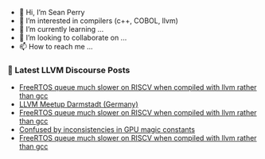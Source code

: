 - 👋 Hi, I’m Sean Perry
- 👀 I’m interested in compilers (c++, COBOL, llvm)
- 🌱 I’m currently learning ...
- 💞️ I’m looking to collaborate on ...
- 📫 How to reach me ...

<!---
s66perry/s66perry is a ✨ special ✨ repository because its `README.md` (this file) appears on your GitHub profile.
You can click the Preview link to take a look at your changes.
--->
### 📕 Latest LLVM Discourse Posts

<!-- DISCOURSE-LLVM:START -->
- [FreeRTOS queue much slower on RISCV when compiled with llvm rather than gcc](https://discourse.llvm.org/t/freertos-queue-much-slower-on-riscv-when-compiled-with-llvm-rather-than-gcc/72093#post_4)
- [LLVM Meetup Darmstadt &lpar;Germany&rpar;](https://discourse.llvm.org/t/llvm-meetup-darmstadt-germany/71878#post_6)
- [FreeRTOS queue much slower on RISCV when compiled with llvm rather than gcc](https://discourse.llvm.org/t/freertos-queue-much-slower-on-riscv-when-compiled-with-llvm-rather-than-gcc/72093#post_3)
- [Confused by inconsistencies in GPU magic constants](https://discourse.llvm.org/t/confused-by-inconsistencies-in-gpu-magic-constants/72041#post_10)
- [FreeRTOS queue much slower on RISCV when compiled with llvm rather than gcc](https://discourse.llvm.org/t/freertos-queue-much-slower-on-riscv-when-compiled-with-llvm-rather-than-gcc/72093#post_2)
<!-- DISCOURSE-LLVM:END -->
